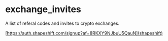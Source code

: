# exchange_invites
A list of referal codes and invites to crypto exchanges.

[https://auth.shapeshift.com/signup?af=8RKXY9NJbuU5QauN](shapeshift)
